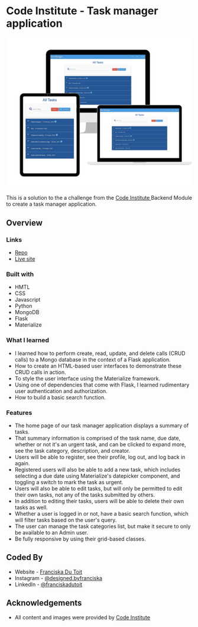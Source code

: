 # Code Institute - Task manager application
![Design](assets/images/mockup.png)

This is a solution to the a challenge from the [Code Institute
](https://codeinstitute.net/) Backend Module to create a task manager application. 

## Overview

### Links

- [Repo](https://github.com/Franciskadtt/flask-task-manager)
- [Live site](https://smart-task-manager.herokuapp.com/)

### Built with

- HMTL
- CSS 
- Javascript
- Python
- MongoDB
- Flask
- Materialize

### What I learned

-  I learned how to perform create, read, update, and delete calls (CRUD calls) to a Mongo database in the context of a Flask application.
- How to create an HTML-based user interfaces to demonstrate these CRUD calls in action.
- To style the user interface using the Materialize framework.
- Using one of dependencies that come with Flask, I learned rudimentary user authentication and authorization.
- How to build a basic search function.

### Features

- The home page of our task manager application displays a summary of tasks.
- That summary information is comprised of the task name, due date, whether or not it's an urgent task, and can be clicked to expand more, see the task category, description, and creator.
- Users will be able to register, see their profile, log out, and log back in again. 
- Registered users will also be able to add a new task, which includes selecting a due date using Materialize's datepicker component, and toggling a switch to mark the task as urgent.
- Users will also be able to edit tasks, but will only be permitted to edit their own tasks, not any of the tasks submitted by others.
- In addition to editing their tasks, users will be able to delete their own tasks as
well.
- Whether a user is logged in or not, have a basic search function, which will filter tasks based on the user's query.
- The user can manage the task categories list, but make it secure to only be available to an Admin user.
- Be fully responsive by using their grid-based classes.

## Coded By
- Website - [Franciska Du Toit](https://franciskadutoit.com/)
- Instagram - [@designed.byfranciska
](https://www.instagram.com/designed.byfranciska/)
- LinkedIn - [@franciskadutoit
](https://www.linkedin.com/in/franciskadutoit/)

## Acknowledgements

- All content and images were provided by [Code Institute](https://codeinstitute.net/)


